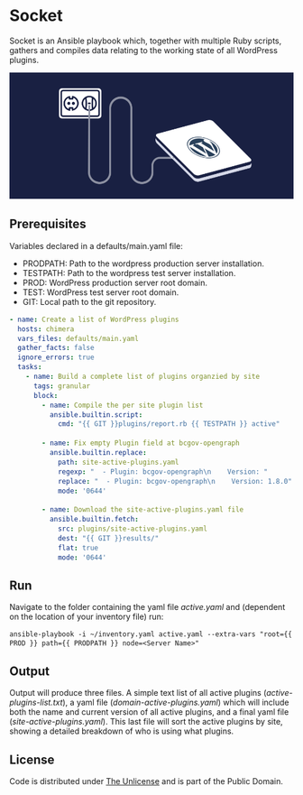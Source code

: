 # Socket

Socket is an Ansible playbook which, together with multiple Ruby scripts, gathers and compiles data relating to the working state of all WordPress plugins.

![Socket](socket.webp)

## Prerequisites

Variables declared in a defaults/main.yaml file:

- PRODPATH: Path to the wordpress production server installation.
- TESTPATH: Path to the wordpress test server installation.
- PROD: WordPress production server root domain.
- TEST: WordPress test server root domain.
- GIT: Local path to the git repository.

``` yaml
- name: Create a list of WordPress plugins
  hosts: chimera
  vars_files: defaults/main.yaml
  gather_facts: false
  ignore_errors: true
  tasks:
    - name: Build a complete list of plugins organzied by site
      tags: granular
      block:
        - name: Compile the per site plugin list
          ansible.builtin.script:
            cmd: "{{ GIT }}plugins/report.rb {{ TESTPATH }} active"

        - name: Fix empty Plugin field at bcgov-opengraph
          ansible.builtin.replace:
            path: site-active-plugins.yaml
            regexp: "  - Plugin: bcgov-opengraph\n    Version: "
            replace: "  - Plugin: bcgov-opengraph\n    Version: 1.8.0"
            mode: '0644'

        - name: Download the site-active-plugins.yaml file
          ansible.builtin.fetch:
            src: plugins/site-active-plugins.yaml
            dest: "{{ GIT }}results/"
            flat: true
            mode: '0644'
```

## Run

Navigate to the folder containing the yaml file *active.yaml* and (dependent on the location of your inventory file) run:

``` console
ansible-playbook -i ~/inventory.yaml active.yaml --extra-vars "root={{ PROD }} path={{ PRODPATH }} node=<Server Name>"
```

## Output

Output will produce three files. A simple text list of all active plugins (*active-plugins-list.txt*), a yaml file (*domain-active-plugins.yaml*) which will include both the name and current version of all active plugins, and a final yaml file (*site-active-plugins.yaml*). This last file will sort the active plugins by site, showing a detailed breakdown of who is using what plugins.

## License

Code is distributed under [The Unlicense](https://github.com/nausicaan/free/blob/main/LICENSE.md) and is part of the Public Domain.